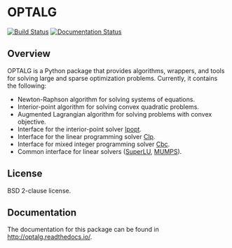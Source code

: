 # OPTALG

[![Build Status](https://travis-ci.org/ttinoco/OPTALG.svg?branch=master)](https://travis-ci.org/ttinoco/OPTALG)
[![Documentation Status](https://readthedocs.org/projects/optalg/badge/?version=latest)](http://optalg.readthedocs.io/en/latest/?badge=latest)

## Overview

OPTALG is a Python package that provides algorithms, wrappers, and tools for solving large and sparse optimization problems. Currently, it contains the following:
* Newton-Raphson algorithm for solving systems of equations.
* Interior-point algorithm for solving convex quadratic problems.
* Augmented Lagrangian algorithm for solving problems with convex objective.
* Interface for the interior-point solver [Ipopt](https://projects.coin-or.org/Ipopt).
* Interface for the linear programming solver [Clp](https://projects.coin-or.org/Clp).
* Interface for mixed integer programming solver [Cbc](https://projects.coin-or.org/Cbc).
* Common interface for linear solvers ([SuperLU](http://crd-legacy.lbl.gov/~xiaoye/SuperLU/), [MUMPS](http://mumps-solver.org)).

## License

BSD 2-clause license.

## Documentation

The documentation for this package can be found in <http://optalg.readthedocs.io/>.
